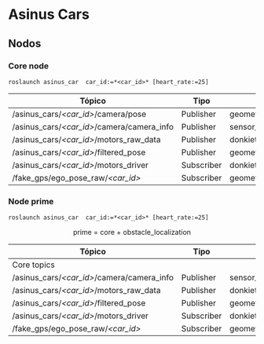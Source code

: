 # Asinus Cars
## Nodos
### Core node
```
roslaunch asinus_car  car_id:=*<car_id>* [heart_rate:=25]
```

|Tópico	|	Tipo|Tipo de Mensaje|
| ---	|	---	|	---	|
|/asinus_cars/*<car_id>*/camera/pose|Publisher|geometry_msgs/PoseStamped|
|/asinus_cars/*<car_id>*/camera/camera_info|Publisher|sensor_msgs/CameraInfo|
|/asinus_cars/*<car_id>*/motors_raw_data|Publisher|donkietown_msgs/MotorsState|
|/asinus_cars/*<car_id>*/filtered_pose|Publisher|geometry_msgs/PoseWithCovarinceStamped|
|/asinus_cars/*<car_id>*/motors_driver|Subscriber|donkietown_msgs/MotorsSpeed|
|/fake_gps/ego_pose_raw/*<car_id>*|Subscriber|geometry_msgs/PoseWithCovarinceStamped|

### Node prime
```
roslaunch asinus_car  car_id:=*<car_id>* [heart_rate:=25]
```
<div align="center">
	prime = core + obstacle_localization
</div>

|Tópico	|	Tipo|Tipo de Mensaje|
| ---	|	---	|	---	|
|Core topics|
|/asinus_cars/*<car_id>*/camera/camera_info|Publisher|sensor_msgs/CameraInfo|
|/asinus_cars/*<car_id>*/motors_raw_data|Publisher|donkietown_msgs/MotorsState|
|/asinus_cars/*<car_id>*/filtered_pose|Publisher|geometry_msgs/PoseWithCovarinceStamped|
|/asinus_cars/*<car_id>*/motors_driver|Subscriber|donkietown_msgs/MotorsSpeed|
|/fake_gps/ego_pose_raw/*<car_id>*|Subscriber|geometry_msgs/PoseWithCovarinceStamped|